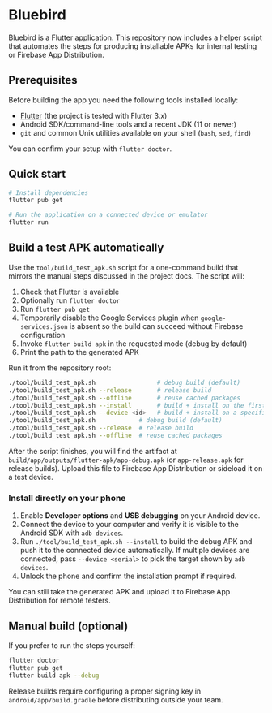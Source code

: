 # Bluebird

Bluebird is a Flutter application. This repository now includes a helper script
that automates the steps for producing installable APKs for internal testing or
Firebase App Distribution.

## Prerequisites

Before building the app you need the following tools installed locally:

- [Flutter](https://flutter.dev/docs/get-started/install) (the project is tested
  with Flutter 3.x)
- Android SDK/command-line tools and a recent JDK (11 or newer)
- `git` and common Unix utilities available on your shell (`bash`, `sed`,
  `find`)

You can confirm your setup with `flutter doctor`.

## Quick start

```bash
# Install dependencies
flutter pub get

# Run the application on a connected device or emulator
flutter run
```

## Build a test APK automatically

Use the `tool/build_test_apk.sh` script for a one-command build that mirrors the
manual steps discussed in the project docs. The script will:

1. Check that Flutter is available
2. Optionally run `flutter doctor`
3. Run `flutter pub get`
4. Temporarily disable the Google Services plugin when
   `google-services.json` is absent so the build can succeed without Firebase
   configuration
5. Invoke `flutter build apk` in the requested mode (debug by default)
6. Print the path to the generated APK

Run it from the repository root:

```bash
./tool/build_test_apk.sh                 # debug build (default)
./tool/build_test_apk.sh --release       # release build
./tool/build_test_apk.sh --offline       # reuse cached packages
./tool/build_test_apk.sh --install       # build + install on the first adb device
./tool/build_test_apk.sh --device <id>   # build + install on a specific adb device
./tool/build_test_apk.sh            # debug build (default)
./tool/build_test_apk.sh --release  # release build
./tool/build_test_apk.sh --offline  # reuse cached packages
```

After the script finishes, you will find the artifact at
`build/app/outputs/flutter-apk/app-debug.apk` (or `app-release.apk` for release
builds). Upload this file to Firebase App Distribution or sideload it on a test
device.

### Install directly on your phone

1. Enable **Developer options** and **USB debugging** on your Android device.
2. Connect the device to your computer and verify it is visible to the Android
   SDK with `adb devices`.
3. Run `./tool/build_test_apk.sh --install` to build the debug APK and push it
   to the connected device automatically. If multiple devices are connected,
   pass `--device <serial>` to pick the target shown by `adb devices`.
4. Unlock the phone and confirm the installation prompt if required.

You can still take the generated APK and upload it to Firebase App Distribution
for remote testers.

## Manual build (optional)

If you prefer to run the steps yourself:

```bash
flutter doctor
flutter pub get
flutter build apk --debug
```

Release builds require configuring a proper signing key in
`android/app/build.gradle` before distributing outside your team.
